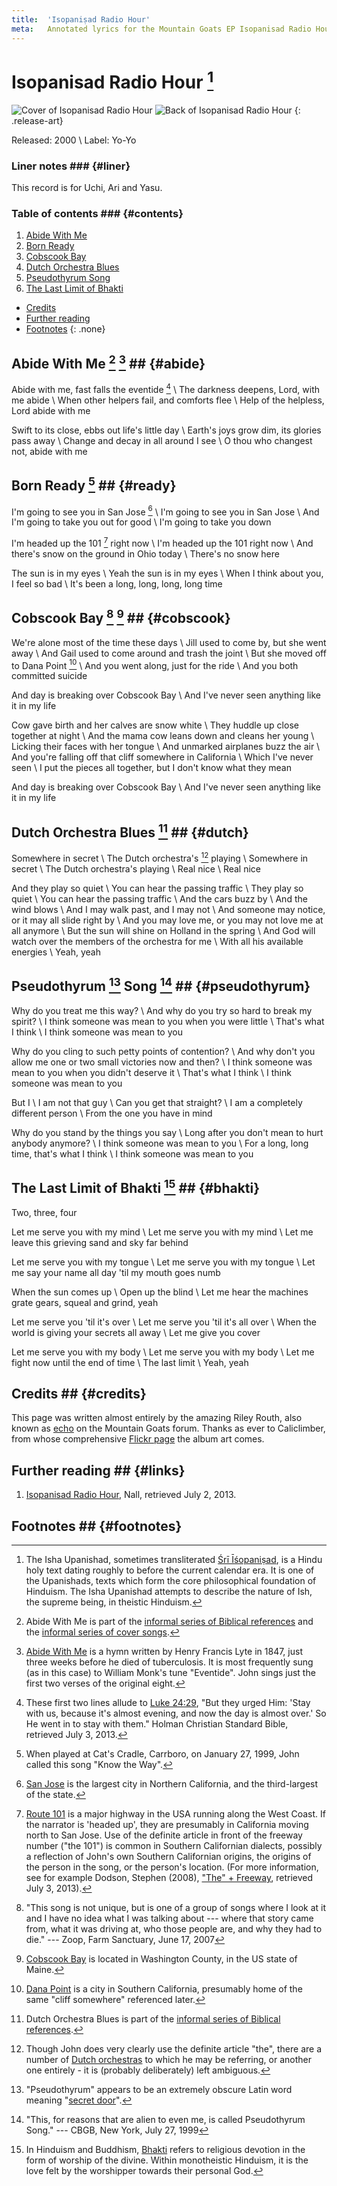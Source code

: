 ```yaml
---
title:  'Isopaniṣad Radio Hour'
meta:   Annotated lyrics for the Mountain Goats EP Isopanisad Radio Hour.
---
```


# Isopanisad Radio Hour [^isopanisad] #

![Cover of Isopanisad Radio Hour](./media/irh-cover.jpg)
![Back of Isopanisad Radio Hour](./media/irh-back.jpg)
{: .release-art}

Released: 2000 \\
Label: Yo-Yo

[^isopanisad]:
    The Isha Upanishad, sometimes transliterated [Śrī
    Īśopaniṣad](http://en.wikipedia.org/wiki/Isha_Upanishad), is a Hindu holy
    text dating roughly to before the current calendar era. It is one of the
    Upanishads, texts which form the core philosophical foundation of
    Hinduism. The Isha Upanishad attempts to describe the nature of Ish, the
    supreme being, in theistic Hinduism.

### Liner notes ### {#liner}

This record is for Uchi, Ari and Yasu.

### Table of contents ### {#contents}

1. [Abide With Me](#abide)
2. [Born Ready](#ready)
3. [Cobscook Bay](#cobscook)
4. [Dutch Orchestra Blues](#dutch)
5. [Pseudothyrum Song](#pseudothyrum)
6. [The Last Limit of Bhakti](#bhakti)

* [Credits](#credits)
* [Further reading](#links)
* [Footnotes](#footnotes)
{: .none}

## Abide With Me [^abideseries] [^abidewithme] ## {#abide}

Abide with me, fast falls the eventide [^eventide] \\
The darkness deepens, Lord, with me abide  \\
When other helpers fail, and comforts flee \\
Help of the helpless, Lord abide with me

Swift to its close, ebbs out life's little day \\
Earth's joys grow dim, its glories pass away \\
Change and decay in all around I see \\
O thou who changest not, abide with me

[^abideseries]:
    Abide With Me is part of the [informal series of Biblical
    references](series.html#bible) and the [informal series of cover
    songs](series.html#covers).

[^abidewithme]:
    [Abide With Me][abidewiki] is a hymn written by Henry Francis Lyte in
    1847, just three weeks before he died of tuberculosis. It is most
    frequently sung (as in this case) to William Monk's tune "Eventide". John
    sings just the first two verses of the original eight.

[abidewiki]:    http://en.wikipedia.org/wiki/Abide_With_Me_(hymn)

[^eventide]:
    These first two lines allude to [Luke 24:29][luke2429], "But they urged
    Him: 'Stay with us, because it's almost evening, and now the day is almost
    over.' So He went in to stay with them." Holman Christian Standard Bible,
    retrieved July 3, 2013.

[luke2429]:     http://www.biblegateway.com/passage/?search=Luke%2024:29&version=HCSB


## Born Ready [^readyjohn] ## {#ready}

I'm going to see you in San Jose [^sanjose] \\
I'm going to see you in San Jose \\
And I'm going to take you out for good \\
I'm going to take you down

I'm headed up the 101 [^route101] right now \\
I'm headed up the 101 right now \\
And there's snow on the ground in Ohio today \\
There's no snow here

The sun is in my eyes \\
Yeah the sun is in my eyes \\
When I think about you, I feel so bad \\
It's been a long, long, long, long time

[^readyjohn]:
    When played at Cat's Cradle, Carrboro, on January 27, 1999, John called
    this song "Know the Way".

[^sanjose]:
    [San Jose][sanjosewiki] is the largest city in Northern California, and the
    third-largest of the state.

[sanjosewiki]:      http://en.wikipedia.org/wiki/San_Jose,_California

[^route101]:
    [Route 101][route101wiki] is a major highway in the USA running along the
    West Coast. If the narrator is 'headed up', they are presumably in
    California moving north to San Jose. Use of the definite article in front
    of the freeway number ("the 101") is common in Southern Californian
    dialects, possibly a reflection of John's own Southern Californian
    origins, the origins of the person in the song, or the person's location.
    (For more information, see for example Dodson, Stephen (2008), ["The" +
    Freeway](http://www.languagehat.com/archives/003203.php), retrieved July
    3, 2013).

[route101wiki]:     http://en.wikipedia.org/wiki/U.S._Route_101

## Cobscook Bay [^cobscookjohn] [^cobscookbay] ## {#cobscook}

We're alone most of the time these days \\
Jill used to come by, but she went away \\
And Gail used to come around and trash the joint \\
But she moved off to Dana Point [^danapoint] \\
And you went along, just for the ride \\
And you both committed suicide

And day is breaking over Cobscook Bay \\
And I've never seen anything like it in my life

Cow gave birth and her calves are snow white \\
They huddle up close together at night \\
And the mama cow leans down and cleans her young \\
Licking their faces with her tongue \\
And unmarked airplanes buzz the air \\
And you're falling off that cliff somewhere in California \\
Which I've never seen \\
I put the pieces all together, but I don't know what they mean

And day is breaking over Cobscook Bay \\
And I've never seen anything like it in my life

[^cobscookjohn]:
    "This song is not unique, but is one of a group of songs where I look at
    it and I have no idea what I was talking about --- where that story came
    from, what it was driving at, who those people are, and why they had to
    die." --- Zoop, Farm Sanctuary, June 17, 2007

[^cobscookbay]:
    [Cobscook Bay][cobscookwiki] is located in Washington County, in the US
    state of Maine.

[cobscookwiki]:     http://en.wikipedia.org/wiki/Cobscook_Bay

[^danapoint]:
    [Dana Point][danapointwiki] is a city in Southern California, presumably
    home of the same "cliff somewhere" referenced later.

[danapointwiki]:    http://en.wikipedia.org/wiki/Dana_Point

## Dutch Orchestra Blues [^dutchseries] ## {#dutch}

Somewhere in secret \\
The Dutch orchestra's [^orchestra] playing \\
Somewhere in secret \\
The Dutch orchestra's playing \\
Real nice \\
Real nice

And they play so quiet \\
You can hear the passing traffic \\
They play so quiet \\
You can hear the passing traffic \\
And the cars buzz by \\
And the wind blows \\
And I may walk past, and I may not \\
And someone may notice, or it may all slide right by \\
And you may love me, or you may not love me at all anymore \\
But the sun will shine on Holland in the spring \\
And God will watch over the members of the orchestra for me \\
With all his available energies \\
Yeah, yeah

[^dutchseries]:
    Dutch Orchestra Blues is part of the [informal series of Biblical
    references](series.html#bible).

[^orchestra]:
    Though John does very clearly use the definite article "the", there are a
    number of [Dutch orchestras][orchestraswiki] to which he may be referring,
    or another one entirely - it is (probably deliberately) left ambiguous.

[orchestraswiki]:   http://en.wikipedia.org/wiki/Category:Dutch_orchestras

## Pseudothyrum [^pseudothyrum] Song [^pseudothyrumjohn] ## {#pseudothyrum}

Why do you treat me this way? \\
And why do you try so hard to break my spirit? \\
I think someone was mean to you when you were little \\
That's what I think \\
I think someone was mean to you

Why do you cling to such petty points of contention? \\
And why don't you allow me one or two small victories now and then? \\
I think someone was mean to you when you didn't deserve it \\
That's what I think \\
I think someone was mean to you

But I \\
I am not that guy \\
Can you get that straight? \\
I am a completely different person \\
From the one you have in mind

Why do you stand by the things you say \\
Long after you don't mean to hurt anybody anymore? \\
I think someone was mean to you \\
For a long, long time, that's what I think \\
I think someone was mean to you

[^pseudothyrum]:
    "Pseudothyrum" appears to be an extremely obscure Latin word meaning
    "[secret door][pseudothyrumwiktionary]".

[^pseudothyrumjohn]:
    "This, for reasons that are alien to even me, is called Pseudothyrum
    Song." --- CBGB, New York, July 27, 1999

[pseudothyrumwiktionary]:   http://en.wiktionary.org/wiki/pseudothyrum

## The Last Limit of Bhakti [^bhakti] ## {#bhakti}

Two, three, four

Let me serve you with my mind \\
Let me serve you with my mind \\
Let me leave this grieving sand and sky far behind

Let me serve you with my tongue \\
Let me serve you with my tongue \\
Let me say your name all day 'til my mouth goes numb

When the sun comes up \\
Open up the blind \\
Let me hear the machines grate gears, squeal and grind, yeah

Let me serve you 'til it's over \\
Let me serve you 'til it's all over \\
When the world is giving your secrets all away \\
Let me give you cover

Let me serve you with my body \\
Let me serve you with my body \\
Let me fight now until the end of time \\
The last limit \\
Yeah, yeah

[^bhakti]:
    In Hinduism and Buddhism, [Bhakti][bhaktiwiki] refers to religious
    devotion in the form of worship of the divine. Within monotheistic
    Hinduism, it is the love felt by the worshipper towards their personal
    God.

[bhaktiwiki]:       http://en.wikipedia.org/wiki/Bhakti

## Credits ## {#credits}

This page was written almost entirely by the amazing Riley Routh, also known
as [echo](https://rileyrouth.com) on the Mountain Goats forum. Thanks as ever
to Caliclimber, from whose comprehensive [Flickr
page](http://www.flickr.com/photos/caliclimber/sets/72157604433641001/) the
album art comes.

## Further reading ## {#links}

1. [Isopanisad Radio Hour](http://www.themountaingoats.net/music/isopanisad.html),
Nall, retrieved July 2, 2013.

## Footnotes ## {#footnotes}
